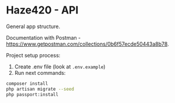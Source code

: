 # Haze420 - API
General app structure.

Documentation with Postman - https://www.getpostman.com/collections/0b6f57ecde50443a8b78.

Project setup process:
1. Create .env file (look at `.env.example`)
2. Run next commands:
````bash
composer install
php artisan migrate --seed
php passport:install
````
